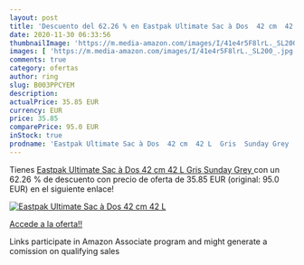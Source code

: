 ```yaml
---
layout: post
title: 'Descuento del 62.26 % en Eastpak Ultimate Sac à Dos  42 cm  42 L '
date: 2020-11-30 06:33:56
thumbnailImage: 'https://m.media-amazon.com/images/I/41e4r5F8lrL._SL200_.jpg'
images: [ 'https://m.media-amazon.com/images/I/41e4r5F8lrL._SL200_.jpg' ]
comments: true
category: ofertas
author: ring
slug: B003PPCYEM
description:
actualPrice: 35.85 EUR
currency: EUR
price: 35.85
comparePrice: 95.0 EUR
inStock: true
prodname: 'Eastpak Ultimate Sac à Dos  42 cm  42 L  Gris  Sunday Grey '
---
```


Tienes [Eastpak Ultimate Sac à Dos  42 cm  42 L  Gris  Sunday Grey ](https://www.amazon.fr/dp/B003PPCYEM/?tag=tolees0d-21) con un 62.26 % de descuento con precio de oferta de 35.85 EUR (original: 95.0 EUR) en el siguiente enlace!

[![Eastpak Ultimate Sac à Dos  42 cm  42 L ](https://m.media-amazon.com/images/I/41e4r5F8lrL._SL200_.jpg)](https://www.amazon.fr/dp/B003PPCYEM/?tag=tolees0d-21)

[Accede a la oferta!!](https://www.amazon.fr/dp/B003PPCYEM/?tag=tolees0d-21)

Links participate in Amazon Associate program and might generate a comission on qualifying sales


